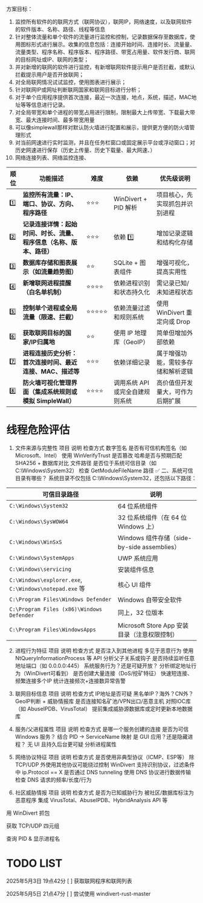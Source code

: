 方案目标：
1. 监控所有软件的的联网方式（联网协议），联网IP，网络速度，以及联网软件的软件版本、名称、路径、线程等信息
2. 针对整体流量和单个软件的流量进行监控和控制，记录数据保存至数据库，使用图标形式进行展示。收集的信息包括：连接开始时间、连接时长、流量量、流量类型、程序名称、程序版本、程序路径、带宽占用量、软件发行商、联网的目标网址或IP、联网的类型；
3. 并对新增的联网的软件进行监控，有新增联网软件提示用户是否拦截，或默认拦截提示用户是否开放联网；
4. 对全局联网情况试试监控，使用图表进行展示；
5. 针对联网IP或网址判断联网国家和联网目标进行分析；
6. 对于单个应用程序提供首次连接，最近一次连接，地点，系统，描述，MAC地址等等信息进行记录。
7. 对全局带宽和单个进程的带宽占用进行限制，限制最大上传带宽、下载最大带宽、最大连接时间、最多带宽用量
8. 可以像simplewall那样对默认防火墙进行配置和展示，提供更方便的防火墙管理形式
9. 对当前网速进行实时监测，并且在任务栏窗口或固定展示平台或浮动窗口；对历史网速进行保存（历史上传量、历史下载量、最大网速、）
10. 网络连接列表、网络监控连接、


| 顺位  | 功能描述                                 | 难度    | 依赖                 | 优先级说明                  |
| --- | ------------------------------------ | ----- | ------------------ | ---------------------- |
| 1️⃣ | **监控所有流量：IP、端口、协议、方向、程序路径**          | ⭐⭐⭐   | WinDivert + PID 解析 | 项目核心，先实现抓包并识别进程        |
| 2️⃣ | **记录连接详情：起始时间、时长、流量、程序信息（名称、版本、路径）** | ⭐⭐⭐   | 依赖 1️⃣             | 增加记录逻辑和结构化存储           |
| 3️⃣ | **数据库存储和图表展示（如流量趋势图）**               | ⭐⭐    | SQLite + 图表组件      | 增强可视化，提高实用性            |
| 4️⃣ | **新增联网进程提醒（白名单机制）**                  | ⭐⭐⭐⭐  | 依赖进程识别和状态持久化       | 需记录已知/未知进程状态           |
| 5️⃣ | **控制单个进程或全局流量（限速、拦截）**               | ⭐⭐⭐⭐⭐ | 依赖流量过滤和规则系统        | 使用 WinDivert 重定向或 Drop |
| 6️⃣ | **获取联网目标的国家/IP归属地**                  | ⭐⭐    | 使用 IP 地理库（GeoIP）   | 简单但增加外部依赖              |
| 7️⃣ | **进程连接历史分析：首次连接时间、最近连接、MAC、描述等**     | ⭐⭐⭐   | 依赖详细记录             | 属于增强功能，需较多存储和解析逻辑      |
| 8️⃣ | **防火墙可视化管理界面（集成系统规则或模拟 SimpleWall）** | ⭐⭐⭐⭐  | 调用系统 API 或完全自建规则系统 | 高价值但开发量大，可作为后期扩展       |


# 线程危险评估

1. 文件来源与完整性
   项目	说明	检查方式
   数字签名	是否有可信机构签名（如 Microsoft、Intel）	使用 WinVerifyTrust
   是否篡改	哈希是否与预期匹配	SHA256 + 数据库对比
   文件路径	是否位于系统可信目录（如 C:\Windows\System32）	检查 GetModuleFileName 路径
   ✅ 二、系统可信目录有哪些？
   系统目录不仅包括 C:\Windows\System32，还包括以下路径：

| 可信目录路径                                                | 说明                                    |
| ----------------------------------------------------- | ------------------------------------- |
| `C:\Windows\System32`                                 | 64 位系统组件                              |
| `C:\Windows\SysWOW64`                                 | 32 位系统组件（在 64 位 Windows 上）            |
| `C:\Windows\WinSxS`                                   | Windows 组件存储（side-by-side assemblies） |
| `C:\Windows\SystemApps`                               | UWP 系统应用                              |
| `C:\Windows\servicing`                                | 安装组件信息                                |
| `C:\Windows\explorer.exe`, `C:\Windows\notepad.exe` 等 | 核心 UI 组件                              |
| `C:\Program Files\Windows Defender`                   | Windows 自带安全软件                        |
| `C:\Program Files (x86)\Windows Defender`             | 同上，32 位版本                             |
| `C:\Program Files\WindowsApps`                        | Microsoft Store App 安装目录（注意权限控制）      |


2. 进程行为特征
   项目	说明	检查方式
   是否注入到其他进程	多见于恶意行为	使用 NtQueryInformationProcess 等 API 分析父子关系或钩子
   是否持续监听任意地址端口（如 0.0.0.0:445）	系统服务行为？还是可疑开放？	分析绑定地址行为（WinDivert可看到）
   是否创建大量连接（DoS/挖矿特征）	快速短连接、频繁连接多个IP	统计连接频次+连接数异常告警

3. 联网目标信息
   项目	说明	检查方式
   IP地址是否可疑	黑名单IP？海外？CN外？	GeoIP判断 + 威胁情报库
   是否连接知名矿池/VPN出口/恶意主机	对照IOC库（如 AbuseIPDB、VirusTotal）	提前集成威胁源数据库或定时更新本地数据库

4. 服务/父进程属性
   项目	说明	检查方式
   是哪一个服务创建的连接	是否为可信 Windows 服务？	结合 PID -> ServiceName 映射
   是 GUI 应用？还是隐藏进程？	无 UI 且持久后台更可疑	分析进程属性

5. 网络协议特征
   项目	说明	检查方式
   是否使用非典型协议（ICMP、ESP等）	除 TCP/UDP 外使用其他协议可能绕过控制	WinDivert 支持识别协议，过滤条件中 ip.Protocol == X
   是否通过 DNS tunneling	使用 DNS 协议进行数据传输	检查 DNS 请求的频率/长度/行为

6. 社区威胁情报
   项目	说明	检查方式
   是否为已知威胁行为	被社区/数据库标注为恶意程序	集成 VirusTotal、AbuseIPDB、HybridAnalysis API 等



用 WinDivert 抓包

获取 TCP/UDP 四元组

查询 PID & 显示进程名

# TODO LIST
2025年5月3日 19点42分
[ ] 获取联网程序和联网列表

2025年5月5日 21点47分
[ ] 尝试使用 windivert-rust-master
